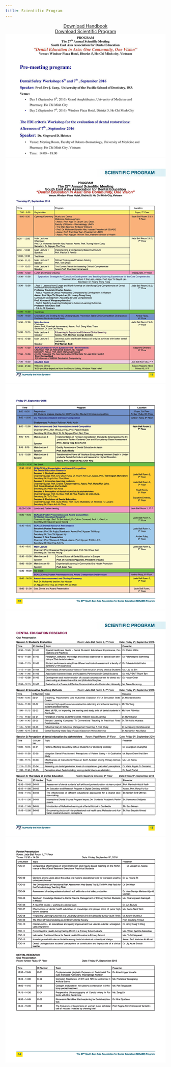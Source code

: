 ```yaml
---
title: Scientific Program
---
```


<center>
  <a class="btn btn btn-blue"
  href="/404/"
  target="_blank"
  >
  Download Handbook
  </a>
</center>

<center>
  <a
    class="btn btn-lg btn-yellow"
    href="https://drive.google.com/file/d/0Bzq0LC0pfk_JMWVXS0dzMElSeUU/view"
    target="_blank"
  >
    Download Scientific Program
  </a>
</center>

<img src="/assets/events/PM 01.jpg" />
<img src="/assets/events/070916-SC-01.jpg" />
<img src="/assets/events/070916-SC-02.jpg" />
<img src="/assets/events/070916-SC-03.jpg" />
<img src="/assets/events/070916-SC-04.jpg" />
